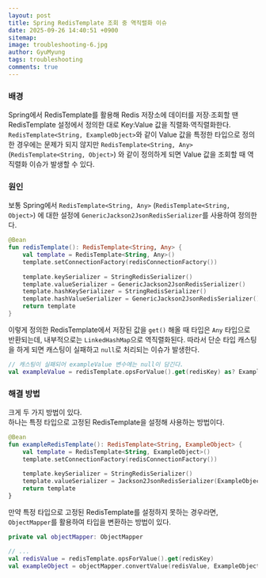 ```yaml
---
layout:	post
title: Spring RedisTemplate 조회 중 역직렬화 이슈
date: 2025-09-26 14:40:51 +0900
sitemap: 
image: troubleshooting-6.jpg
author: GyuMyung
tags: troubleshooting
comments: true
---
```


### 배경
Spring에서 RedisTemplate를 활용해 Redis 저장소에 데이터를 저장∙조회할 땐 RedisTemplate 설정에서 정의한 대로 Key:Value 값을 직렬화∙역직렬화한다. `RedisTemplate<String, ExampleObject>`와 같이 Value 값을 특정한 타입으로 정의한 경우에는 문제가 되지 않지만 `RedisTemplate<String, Any>` (`RedisTemplate<String, Object>`) 와 같이 정의하게 되면 Value 값을 조회할 때 역직렬화 이슈가 발생할 수 있다.

### 원인
보통 Spring에서 `RedisTemplate<String, Any>` (`RedisTemplate<String, Object>`) 에 대한 설정에 `GenericJackson2JsonRedisSerializer`를 사용하여 정의한다.

```kotlin
@Bean
fun redisTemplate(): RedisTemplate<String, Any> {
    val template = RedisTemplate<String, Any>()
    template.setConnectionFactory(redisConnectionFactory())
    
    template.keySerializer = StringRedisSerializer()
    template.valueSerializer = GenericJackson2JsonRedisSerializer()
    template.hashKeySerializer = StringRedisSerializer()
    template.hashValueSerializer = GenericJackson2JsonRedisSerializer()
    return template
}
```

이렇게 정의한 RedisTemplate에서 저장된 값을 `get()` 해올 때 타입은 `Any` 타입으로 반환되는데, 내부적으로는 `LinkedHashMap`으로 역직렬화된다. 따라서 단순 타입 캐스팅을 하게 되면 캐스팅이 실패하고 `null`로 처리되는 이슈가 발생한다.

```kotlin
// 캐스팅이 실패되어 exampleValue 변수에는 null이 담긴다.
val exampleValue = redisTemplate.opsForValue().get(redisKey) as? ExampleObject
```

### 해결 방법
크게 두 가지 방법이 있다.<br>
하나는 특정 타입으로 고정된 RedisTemplate을 설정해 사용하는 방법이다.

```kotlin
@Bean
fun exampleRedisTemplate(): RedisTemplate<String, ExampleObject> {
    val template = RedisTemplate<String, ExampleObject>()
    template.setConnectionFactory(redisConnectionFactory())
    
    template.keySerializer = StringRedisSerializer()
    template.valueSerializer = Jackson2JsonRedisSerializer(ExampleObject::class.java)
    return template
}
```

만약 특정 타입으로 고정된 RedisTemplate를 설정하지 못하는 경우라면, `ObjectMapper`를 활용하여 타입을 변환하는 방법이 있다.

```kotlin
private val objectMapper: ObjectMapper

// ...
val redisValue = redisTemplate.opsForValue().get(redisKey)
val exampleObject = objectMapper.convertValue(redisValue, ExampleObject::class.java)
```
